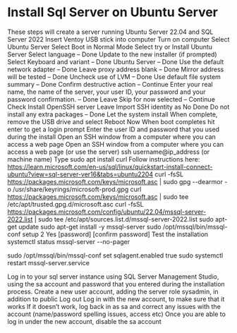 # Install Sql Server on Ubuntu Server
These steps will create a server running Ubuntu Server 22.04 and SQL Server 2022
Insert Ventoy USB stick into computer
Turn on computer
Select Ubuntu Server
Select Boot in Normal Mode
Select try or Install Ubuntu Server
Select language – Done
Update to the new installer (if prompted)
Select Keyboard and variant – Done
Ubuntu Server – Done
Use the default network adapter – Done
Leave proxy address blank – Done
Mirror address will be tested – Done
Uncheck use of LVM – Done
Use default file system summary – Done
Confirm destructive action – Continue
Enter your real name, the name of the server, your user ID, your password and your password confirmation. – Done
Leave Skip for now selected – Continue
Check Install OpenSSH server
Leave Import SSH identity as No
Done
Do not install any extra packages – Done
Let the system install
When complete, remove the USB drive and select Reboot Now
When boot completes hit enter to get a login prompt
Enter the user ID and password that you used during the install
Open an SSH window from a computer where you can access a web page
Open an SSH window from a computer where you can access a web page (or use the server)
ssh username@ip_address (or machine name)
Type
sudo apt install curl
Follow instructions here: https://learn.microsoft.com/en-us/sql/linux/quickstart-install-connect-ubuntu?view=sql-server-ver16&tabs=ubuntu2204
curl -fsSL https://packages.microsoft.com/keys/microsoft.asc | sudo gpg --dearmor -o /usr/share/keyrings/microsoft-prod.gpg
curl https://packages.microsoft.com/keys/microsoft.asc | sudo tee /etc/apt/trusted.gpg.d/microsoft.asc
curl -fsSL https://packages.microsoft.com/config/ubuntu/22.04/mssql-server-2022.list | sudo tee /etc/apt/sources.list.d/mssql-server-2022.list
sudo apt-get update
sudo apt-get install -y mssql-server
sudo /opt/mssql/bin/mssql-conf setup
2
Yes
[password]
[confirm password]
Test the installation
systemctl status mssql-server --no-pager

sudo /opt/mssql/bin/mssql-conf set sqlagent.enabled true
sudo systemctl restart mssql-server.service

Log in to your sql server instance using SQL Server Management Studio, using the sa account and password that you entered during the installation process.
Create a new user account, adding the server role sysadmin, in addition to public
Log out
Log in with the new account, to make sure that it works
If it doesn’t work, log back in as sa and correct any issues with the account (name/password spelling issues, access etc)
Once you are able to log in under the new account, disable the sa account
